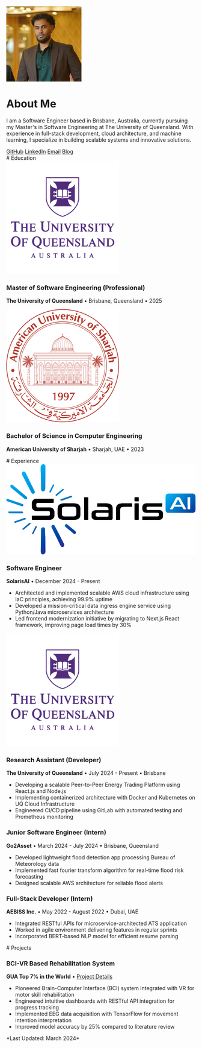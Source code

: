 
<div class="profile-container">
  <img src="assets/images/alvee.jpg" alt="Alvee Ahnaf Mir" class="profile-image">
</div>

# About Me
I am a Software Engineer based in Brisbane, Australia, currently pursuing my Master's in Software Engineering at The University of Queensland. With experience in full-stack development, cloud architecture, and machine learning, I specialize in building scalable systems and innovative solutions.

<div class="social-links">
  <a href="https://github.com/bardicbyte">GitHub</a>
  <a href="https://in/alvee-mir-b11322208">LinkedIn</a>
  <a href="mailto:alveaahnaf25@gmail.com">Email</a>
  <a href="/blog">Blog</a>
</div>

<section>
# Education

<div class="education-card">
  <img src="assets/images/UQ.png" alt="The University of Queensland" class="card-logo">
  <div class="card-content">
    <h3>Master of Software Engineering (Professional)</h3>
    <p><strong>The University of Queensland</strong> • Brisbane, Queensland • 2025</p>
  </div>
</div>

<div class="education-card">
  <img src="assets/images/American_University_of_Sharjah_(emblem).png" alt="American University of Sharjah" class="card-logo">
  <div class="card-content">
    <h3>Bachelor of Science in Computer Engineering</h3>
    <p><strong>American University of Sharjah</strong> • Sharjah, UAE • 2023</p>
  </div>
</div>
</section>

<section>
# Experience

<div class="experience-card">
  <img src="assets/images/solarisAI.png" alt="SolarisAI" class="card-logo">
  <div class="card-content">
    <h3>Software Engineer</h3>
    <p><strong>SolarisAI</strong> • December 2024 - Present</p>
    <ul>
      <li>Architected and implemented scalable AWS cloud infrastructure using IaC principles, achieving 99.9% uptime</li>
      <li>Developed a mission-critical data ingress engine service using Python/Java microservices architecture</li>
      <li>Led frontend modernization initiative by migrating to Next.js React framework, improving page load times by 30%</li>
    </ul>
  </div>
</div>

<div class="experience-card">
  <img src="assets/images/UQ.png" alt="The University of Queensland" class="card-logo">
  <div class="card-content">
    <h3>Research Assistant (Developer)</h3>
    <p><strong>The University of Queensland</strong> • July 2024 - Present • Brisbane</p>
    <ul>
      <li>Developing a scalable Peer-to-Peer Energy Trading Platform using React.js and Node.js</li>
      <li>Implementing containerized architecture with Docker and Kubernetes on UQ Cloud Infrastructure</li>
      <li>Engineered CI/CD pipeline using GitLab with automated testing and Prometheus monitoring</li>
    </ul>
  </div>
</div>

<div class="experience-card">
  <div class="card-content">
    <h3>Junior Software Engineer (Intern)</h3>
    <p><strong>Go2Asset</strong> • March 2024 - July 2024 • Brisbane, Queensland</p>
    <ul>
      <li>Developed lightweight flood detection app processing Bureau of Meteorology data</li>
      <li>Implemented fast fourier transform algorithm for real-time flood risk forecasting</li>
      <li>Designed scalable AWS architecture for reliable flood alerts</li>
    </ul>
  </div>
</div>

<div class="experience-card">
  <div class="card-content">
    <h3>Full-Stack Developer (Intern)</h3>
    <p><strong>AEBISS Inc.</strong> • May 2022 - August 2022 • Dubai, UAE</p>
    <ul>
      <li>Integrated RESTful APIs for microservice-architected ATS application</li>
      <li>Worked in agile environment delivering features in regular sprints</li>
      <li>Incorporated BERT-based NLP model for efficient resume parsing</li>
    </ul>
  </div>
</div>
</section>

<section>
# Projects

<div class="project-card">
  <h3>BCI-VR Based Rehabilitation System</h3>
  <p><strong>GUA Top 7% in the World</strong> • <a href="https://www.undergraduateawards.com/winners/highly-commended-2023">Project Details</a></p>
  <ul>
    <li>Pioneered Brain-Computer Interface (BCI) system integrated with VR for motor skill rehabilitation</li>
    <li>Engineered intuitive dashboards with RESTful API integration for progress tracking</li>
    <li>Implemented EEG data acquisition with TensorFlow for movement intention interpretation</li>
    <li>Improved model accuracy by 25% compared to literature review</li>
  </ul>
</div>
</section>

<footer>
*Last Updated: March 2024*
</footer>
